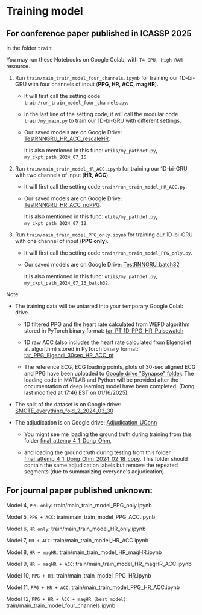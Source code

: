 # Training model 

## For conference paper published in ICASSP 2025

In the folder `train`:

You may run these Notebooks on Google Colab, with `T4 GPU, High RAM` resource.

1. Run `train/main_train_model_four_channels.ipynb` for training our 1D-bi-GRU with four channels of input (**PPG, HR, ACC, magHR**).

   - It will first call the setting code `train/run_train_model_four_channels.py`.
   
   - In the last line of the setting code, it will call the modular code `train/my_main.py` to train our 1D-bi-GRU with different settings.

   - Our saved models are on Google Drive: [TestRNNGRU_HR_ACC_rescaleHR](https://drive.google.com/drive/folders/107pCHkm7K8vcmIlLU5XHABjcIuMnu3vT?usp=drive_link).
     
     It is also mentioned in this func: `utils/my_pathdef.py`, `my_ckpt_path_2024_07_16`.

2. Run `train/main_train_model_HR_ACC.ipynb` for training our 1D-bi-GRU with two channels of input (**HR, ACC**).

   - It will first call the setting code `train/run_train_model_HR_ACC.py`.

   - Our saved models are on Google Drive: [TestRNNGRU_HR_ACC_noPPG](https://drive.google.com/drive/folders/1-xYFqtmFS3QlqJJUf-tZ2GvJfdZL8ji3?usp=drive_link).

     It is also mentioned in this func: `utils/my_pathdef.py`, `my_ckpt_path_2024_07_12`.

3. Run `train/main_train_model_PPG_only.ipynb` for training our 1D-bi-GRU with one channel of input (**PPG only**).

   - It will first call the setting code `train/run_train_model_PPG_only.py`.

   - Our saved models are on Google Drive: [TestRNNGRU_batch32](https://drive.google.com/drive/folders/10UeAzp4sYzxCic5vuxhYNNazLsqn6fpw?usp=drive_link)

     It is also mentioned in this func: `utils/my_pathdef.py`, `my_ckpt_path_2024_07_16_batch32`.

Note:

- The training data will be untarred into your temporary Google Colab drive. 

  - 1D filtered PPG and the heart rate calculated from WEPD algorithm stored in PyTorch binary format: [tar_PT_1D_PPG_HR_Pulsewatch](https://drive.google.com/drive/folders/130XzyOjix3-Sb8dGt_0Kgc_lZeF66JdL?usp=drive_link)

  - 1D raw ACC (also includes the heart rate calculated from Elgendi et al. algorithm) stored in PyTorch binary format: [tar_PPG_Elgendi_30sec_HR_ACC_pt](https://drive.google.com/drive/folders/1A0iLeSs_pySDuKulNC-xWmUdswqs8WIP?usp=drive_link)

  - The reference ECG, ECG loading points, plots of 30-sec aligned ECG and PPG have been uploaded to [Google drive "Synapse" folder](https://drive.google.com/drive/folders/1kfeEN8WDp1xhypB5VVze_0W6FUocPfxU?usp=drive_link). The loading code in MATLAB and Python will be provided after the documentation of deep learning model have been completed. (Dong, last modified at 17:46 EST on 01/16/2025).

- The split of the dataset is on Google drive: [SMOTE_everything_fold_2_2024_03_30](https://drive.google.com/drive/folders/12FfPZRf5wDzexFGxKPXqGojtP-d1N5jq?usp=drive_link)

- The adjudication is on Google drive: [Adjudication_UConn](https://drive.google.com/drive/folders/182R7-Q_lDawf6u2RqJJwZUzex0VKUlhP?usp=drive_link)

  - You might see me loading the ground truth during training from this folder [final_attemp_4_1_Dong_Ohm](https://drive.google.com/drive/folders/1a4XJw3ANN0b-Q7wjNYxNI3phl9u5V2r9?usp=drive_link),

  - and loading the ground truth during testing from this folder [final_attemp_4_1_Dong_Ohm_2024_02_18_copy](https://drive.google.com/drive/folders/1RArra_FLG9GTwX2rsmKM_YSRGZ5QAxU-?usp=drive_link). This folder should contain the same adjudication labels but remove the repeated segments (due to summarizing everyone's adjudication).

## For journal paper published unknown:

Model 4, `PPG only`: train/main_train_model_PPG_only.ipynb

Model 5, `PPG + ACC`: train/main_train_model_PPG_ACC.ipynb

Model 6, `HR only`: train/main_train_model_HR_only.ipynb

Model 7, `HR + ACC`: train/main_train_model_HR_ACC.ipynb

Model 8, `HR + magHR`: train/main_train_model_HR_magHR.ipynb

Model 9, `HR + magHR + ACC`: train/main_train_model_HR_magHR_ACC.ipynb

Model 10, `PPG + HR`: train/main_train_model_PPG_HR.ipynb

Model 11, `PPG + HR + ACC`: train/main_train_model_PPG_HR_ACC.ipynb

Model 12, `PPG + HR + ACC + magHR (best model)`: train/main_train_model_four_channels.ipynb
